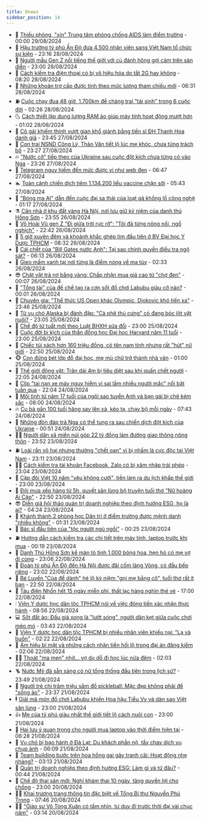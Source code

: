 ```yaml
---
title: Dnews
sidebar_position: 14
---
```


<!-- dantri-dnews:START -->
- 🤠 [Thiếu phòng, &quot;xin&quot; Trung tâm phòng chống AIDS làm điểm trường](https://dantri.com.vn/giao-duc/thieu-phong-xin-trung-tam-phong-chong-aids-lam-diem-truong-20240826221156352.htm) - 00:00 29/08/2024
- 🌈 [Hậu trường tỷ phú Ấn Độ đưa 4.500 nhân viên sang Việt Nam tổ chức sự kiện](https://dantri.com.vn/du-lich/hau-truong-ty-phu-an-do-dua-4500-nhan-vien-sang-viet-nam-to-chuc-su-kien-20240828155735726.htm) - 23:16 28/08/2024
- 🐎 [Người mẫu Gen Z nổi tiếng thế giới với cú đánh hông gợi cảm trên sàn diễn](https://dantri.com.vn/giai-tri/nguoi-mau-gen-z-noi-tieng-the-gioi-voi-cu-danh-hong-goi-cam-tren-san-dien-20240810132727913.htm) - 23:00 28/08/2024
- 👹 [Cách kiểm tra điện thoại có bị vô hiệu hóa do tắt 2G hay không](https://dantri.com.vn/suc-manh-so/cach-kiem-tra-dien-thoai-co-bi-vo-hieu-hoa-do-tat-2g-hay-khong-20240828151333869.htm) - 08:20 28/08/2024
- 🫶 [Những khoản trợ cấp được tính theo mức lương tham chiếu mới](https://dantri.com.vn/an-sinh/nhung-khoan-tro-cap-duoc-tinh-theo-muc-luong-tham-chieu-moi-20240826111247004.htm) - 06:31 28/08/2024
- ⛽️ [Cuộc chạy đua 48 giờ, 1.700km để chàng trai &quot;tái sinh&quot; trong 6 cuộc đời](https://dantri.com.vn/suc-khoe/cuoc-chay-dua-48-gio-1700km-de-chang-trai-tai-sinh-trong-6-cuoc-doi-20240827154531548.htm) - 02:26 28/08/2024
- 🌜 [Cách thiết lập dung lượng RAM ảo giúp máy tính hoạt động mượt hơn](https://dantri.com.vn/suc-manh-so/cach-thiet-lap-dung-luong-ram-ao-giup-may-tinh-hoat-dong-muot-hon-20240828002516784.htm) - 01:02 28/08/2024
- 💪 [Cô gái khiếm thính vượt gian khổ giành bằng tiến sĩ ĐH Thanh Hoa danh giá](https://dantri.com.vn/giao-duc/co-gai-khiem-thinh-vuot-gian-kho-gianh-bang-tien-si-dh-thanh-hoa-danh-gia-20240826234736031.htm) - 23:45 27/08/2024
- 🎊 [Con trai NSND Công Lý, Thảo Vân tiết lộ lúc mẹ khóc, chưa từng trách bố](https://dantri.com.vn/giai-tri/con-trai-nsnd-cong-ly-thao-van-tiet-lo-luc-me-khoc-chua-tung-trach-bo-20240827200614682.htm) - 23:27 27/08/2024
- 🔥 [&quot;Nước cờ&quot; tiếp theo của Ukraine sau cuộc đột kích chưa từng có vào Nga](https://dantri.com.vn/the-gioi/nuoc-co-tiep-theo-cua-ukraine-sau-cuoc-dot-kich-chua-tung-co-vao-nga-20240821201450594.htm) - 23:26 27/08/2024
- 👀 [Telegram nguy hiểm đến mức được ví như web đen](https://dantri.com.vn/suc-manh-so/telegram-nguy-hiem-den-muc-duoc-vi-nhu-web-den-20240826221639075.htm) - 06:47 27/08/2024
- 🏊 [Toàn cảnh chiến dịch tiêm 1.134.200 liều vaccine chặn sởi](https://dantri.com.vn/suc-khoe/toan-canh-chien-dich-tiem-1134200-lieu-vaccine-chan-soi-20240827123548918.htm) - 05:43 27/08/2024
- 🥸 [&quot;Bóng ma AI&quot; dẫn đến cuộc đại sa thải của loạt gã khổng lồ công nghệ](https://dantri.com.vn/kinh-doanh/bong-ma-ai-dan-den-cuoc-dai-sa-thai-cua-loat-ga-khong-lo-cong-nghe-20240815122401162.htm) - 01:17 27/08/2024
- ⚗️ [Căn nhà ở khu đất vàng Hà Nội, nơi lưu giữ kỷ niệm của danh thủ Hồng Sơn](https://dantri.com.vn/doi-song/can-nha-o-khu-dat-vang-ha-noi-noi-luu-giu-ky-niem-cua-danh-thu-hong-son-20240825164426151.htm) - 23:55 26/08/2024
- 🐲 [Võ Hoài Vũ gen Z &quot;Đi giữa trời rực rỡ&quot;: &quot;Tôi đã từng nông nổi, ngỗ nghịch&quot;](https://dantri.com.vn/giai-tri/vo-hoai-vu-gen-z-di-giua-troi-ruc-ro-toi-da-tung-nong-noi-ngo-nghich-20240826155106612.htm) - 22:42 26/08/2024
- 🌁 [5 giờ xuyên đêm và khoảnh khắc ghép tim đầu tiên ở BV Đại học Y Dược TPHCM](https://dantri.com.vn/suc-khoe/5-gio-xuyen-dem-va-khoanh-khac-ghep-tim-dau-tien-o-bv-dai-hoc-y-duoc-tphcm-20240826152246706.htm) - 08:32 26/08/2024
- 🧐 [Cái chết của &quot;Bill Gates nước Anh&quot;: Tại sao chính quyền điều tra ngộ sát?](https://dantri.com.vn/suc-manh-so/cai-chet-cua-bill-gates-nuoc-anh-tai-sao-chinh-quyen-dieu-tra-ngo-sat-20240826095957098.htm) - 06:13 26/08/2024
- 👹 [Gieo mầm xanh tại nơi từng là điểm nóng về ma túy](https://dantri.com.vn/khoa-hoc-cong-nghe/gieo-mam-xanh-tai-noi-tung-la-diem-nong-ve-ma-tuy-20240824173956559.htm) - 02:33 26/08/2024
- 😎 [Chật vật trả nợ bằng vàng: Chấp nhận mua giá cao từ &quot;chợ đen&quot;](https://dantri.com.vn/kinh-doanh/chat-vat-tra-no-bang-vang-chap-nhan-mua-gia-cao-tu-cho-den-20240823145730276.htm) - 00:07 26/08/2024
- 🤭 [&quot;Tổng tài&quot; của đế chế tạo ra cơn sốt đồ chơi Labubu giàu cỡ nào?](https://dantri.com.vn/kinh-doanh/tong-tai-cua-de-che-tao-ra-con-sot-do-choi-labubu-giau-co-nao-20240820234343688.htm) - 00:01 26/08/2024
- 🦣 [Chuyên gia: &quot;Thể thức US Open khác Olympic, Djokovic khó tiến xa&quot;](https://dantri.com.vn/the-thao/chuyen-gia-the-thuc-us-open-khac-olympic-djokovic-kho-tien-xa-20240826002514136.htm) - 23:46 25/08/2024
- 🙉 [Từ vụ chó Alaska bị đánh đập: &quot;Cà phê thú cưng&quot; có đang bóc lột vật nuôi?](https://dantri.com.vn/doi-song/tu-vu-cho-alaska-bi-danh-dap-ca-phe-thu-cung-co-dang-boc-lot-vat-nuoi-20240824071922042.htm) - 23:05 25/08/2024
- 🗽 [Chế độ tử tuất mới theo Luật BHXH sửa đổi](https://dantri.com.vn/an-sinh/che-do-tu-tuat-moi-theo-luat-bhxh-sua-doi-20240822152655033.htm) - 23:00 25/08/2024
- 🐻 [Cuộc đời bi kịch của thần đồng học Đại học Harvard năm 11 tuổi](https://dantri.com.vn/giao-duc/cuoc-doi-bi-kich-cua-than-dong-hoc-dai-hoc-harvard-nam-11-tuoi-20240817172711534.htm) - 23:00 25/08/2024
- 🫣 [Chiếc túi xách hơn 160 triệu đồng, có tên nam tính nhưng rất &quot;hút&quot; nữ giới](https://dantri.com.vn/giai-tri/chiec-tui-xach-hon-160-trieu-dong-co-ten-nam-tinh-nhung-rat-hut-nu-gioi-20240726092704735.htm) - 22:50 25/08/2024
- 🐵 [Con đứng bét lớp đỗ đại học, mẹ mù chữ trở thành nhà văn](https://dantri.com.vn/giao-duc/con-dung-bet-lop-do-dai-hoc-me-mu-chu-tro-thanh-nha-van-20240824154727031.htm) - 01:00 25/08/2024
- 🥷 [Thế giới động vật: Trăn dài 4m bị tiêu diệt sau khi quấn chết người](https://dantri.com.vn/khoa-hoc-cong-nghe/the-gioi-dong-vat-tran-dai-4m-bi-tieu-diet-sau-khi-quan-chet-nguoi-20240825031207031.htm) - 22:05 24/08/2024
- 🐻 [Clip &quot;tai nạn xe máy nguy hiểm vì sai lầm nhiều người mắc&quot; nổi bật tuần qua](https://dantri.com.vn/suc-manh-so/clip-tai-nan-xe-may-nguy-hiem-vi-sai-lam-nhieu-nguoi-mac-noi-bat-tuan-qua-20240824224011205.htm) - 22:04 24/08/2024
- 🥸 [Mối tình từ năm 17 tuổi của ngôi sao tuyển Anh và bạn gái bị chê kém sắc](https://dantri.com.vn/giai-tri/moi-tinh-tu-nam-17-tuoi-cua-ngoi-sao-tuyen-anh-va-ban-gai-bi-che-kem-sac-20240802102454024.htm) - 08:00 24/08/2024
- 🔥 [Cụ bà gần 100 tuổi hăng say lên xà, kéo tạ, chạy bộ mỗi ngày](https://dantri.com.vn/an-sinh/cu-ba-gan-100-tuoi-hang-say-len-xa-keo-ta-chay-bo-moi-ngay-20240824125153213.htm) - 07:43 24/08/2024
- 🥰 [Những đòn đáp trả Nga có thể tung ra sau chiến dịch đột kích của Ukraine](https://dantri.com.vn/the-gioi/nhung-don-dap-tra-nga-co-the-tung-ra-sau-chien-dich-dot-kich-cua-ukraine-20240823080210792.htm) - 00:51 24/08/2024
- 👨‍🏫 [Người dân xã miền núi góp 22 tỷ đồng làm đường giao thông nông thôn](https://dantri.com.vn/xa-hoi/nguoi-dan-xa-mien-nui-gop-22-ty-dong-lam-duong-giao-thong-nong-thon-20240823152359330.htm) - 23:52 23/08/2024
- ⛽️ [Loài rắn vô hại nhưng thường &quot;chết oan&quot; vì bị nhầm là cực độc tại Việt Nam](https://dantri.com.vn/khoa-hoc-cong-nghe/loai-ran-vo-hai-nhung-thuong-chet-oan-vi-bi-nham-la-cuc-doc-tai-viet-nam-20240824021104945.htm) - 23:11 23/08/2024
- 🧑‍💻 [Cách kiểm tra tài khoản Facebook, Zalo có bị xâm nhập trái phép](https://dantri.com.vn/suc-manh-so/cach-kiem-tra-tai-khoan-facebook-zalo-co-bi-xam-nhap-trai-phep-20240823222953988.htm) - 23:04 23/08/2024
- 💪 [Cặp đôi Việt 10 năm &quot;yêu không cưới&quot;, tiền làm ra du lịch khắp thế giới](https://dantri.com.vn/du-lich/cap-doi-viet-10-nam-yeu-khong-cuoi-tien-lam-ra-du-lich-khap-the-gioi-20240823040757931.htm) - 23:00 23/08/2024
- 🔭 [Đội mưa xếp hàng từ 5h, quyết săn lùng bộ truyện tuổi thơ &quot;Nữ hoàng Ai Cập&quot;](https://dantri.com.vn/giai-tri/doi-mua-xep-hang-tu-5h-quyet-san-lung-bo-truyen-tuoi-tho-nu-hoang-ai-cap-20240823173628711.htm) - 22:50 23/08/2024
- 😎 [Diễn giả hội thảo quản trị doanh nghiệp theo định hướng ESG, họ là ai?](https://dantri.com.vn/kinh-doanh/dien-gia-hoi-thao-quan-tri-doanh-nghiep-theo-dinh-huong-esg-ho-la-ai-20240823092304975.htm) - 04:24 23/08/2024
- 🦩 [Khánh thành 2 phòng học Dân trí ở điểm trường được mệnh danh &quot;nhiều không&quot;](https://dantri.com.vn/tam-long-nhan-ai/khanh-thanh-2-phong-hoc-dan-tri-o-diem-truong-duoc-menh-danh-nhieu-khong-20240823030138994.htm) - 01:31 23/08/2024
- 🐻 [Bác sĩ đầu tiên của &quot;tộc người ngủ ngồi&quot;](https://dantri.com.vn/an-sinh/bac-si-dau-tien-cua-toc-nguoi-ngu-ngoi-20240810132148361.htm) - 00:25 23/08/2024
- ⛽️ [Hướng dẫn cách kiểm tra các chi tiết trên máy tính, laptop trước khi mua](https://dantri.com.vn/suc-manh-so/huong-dan-cach-kiem-tra-cac-chi-tiet-tren-may-tinh-laptop-truoc-khi-mua-20240823000428694.htm) - 00:19 23/08/2024
- 📝 [Danh Thủ Hồng Sơn kể màn tỏ tình 1.000 bông hoa, hẹn hò có mẹ vợ đi cùng](https://dantri.com.vn/doi-song/danh-thu-hong-son-ke-man-to-tinh-1000-bong-hoa-hen-ho-co-me-vo-di-cung-20240822182103870.htm) - 23:06 22/08/2024
- 💯 [Đoàn tỷ phú Ấn Độ đến Hà Nội được đãi cốm làng Vòng, có đầu bếp riêng](https://dantri.com.vn/du-lich/doan-ty-phu-an-do-den-ha-noi-duoc-dai-com-lang-vong-co-dau-bep-rieng-20240822193331010.htm) - 23:02 22/08/2024
- 🤠 [Bé Luyến &quot;Của để dành&quot; hé lộ kỷ niệm &quot;gọi mẹ bằng cô&quot;, tuổi thơ rất ít bạn](https://dantri.com.vn/giai-tri/be-luyen-cua-de-danh-he-lo-ky-niem-goi-me-bang-co-tuoi-tho-rat-it-ban-20240822073327491.htm) - 22:50 22/08/2024
- 🧐 [Tàu điện Nhổn hết 15 ngày miễn phí, thất lạc hàng nghìn thẻ vé](https://dantri.com.vn/xa-hoi/tau-dien-nhon-het-15-ngay-mien-phi-that-lac-hang-nghin-the-ve-20240822222749256.htm) - 17:00 22/08/2024
- 🕯 [Viện Y dược học dân tộc TPHCM nói về việc đóng tiền xác nhận thực hành](https://dantri.com.vn/suc-khoe/vien-y-duoc-hoc-dan-toc-tphcm-noi-ve-viec-dong-tien-xac-nhan-thuc-hanh-20240822152904258.htm) - 08:56 22/08/2024
- 💻 [Sốt đất ảo: Đấu giá xong là &quot;lướt sóng&quot;, người dân kẹt giữa cuộc chơi méo mó](https://dantri.com.vn/bat-dong-san/sot-dat-ao-dau-gia-xong-la-luot-song-nguoi-dan-ket-giua-cuoc-choi-meo-mo-20240822092334136.htm) - 03:43 22/08/2024
- 🌋 [Viện Y dược học dân tộc TPHCM bị nhiều nhân viên khiếu nại: &quot;Lạ và buồn&quot;](https://dantri.com.vn/suc-khoe/vien-y-duoc-hoc-dan-toc-tphcm-bi-nhieu-nhan-vien-khieu-nai-la-va-buon-20240821125050479.htm) - 02:22 22/08/2024
- 🤖 [Ám hiệu bí mật và những cách nhận tiền hối lộ trong đại án đăng kiểm](https://dantri.com.vn/phap-luat/am-hieu-bi-mat-va-nhung-cach-nhan-tien-hoi-lo-trong-dai-an-dang-kiem-20240821164149442.htm) - 02:06 22/08/2024
- 🧑‍💻 [Thoát &quot;ma men&quot; nhờ… vợ dụ dỗ đi học lúc nửa đêm](https://dantri.com.vn/an-sinh/thoat-ma-men-nho-vo-du-do-di-hoc-luc-nua-dem-20240821183046769.htm) - 02:03 22/08/2024
- 🪜 [Nước Mỹ đã sẵn sàng có nữ tổng thống đầu tiên trong lịch sử?](https://dantri.com.vn/the-gioi/nuoc-my-da-san-sang-co-nu-tong-thong-dau-tien-trong-lich-su-20240821121558845.htm) - 23:49 21/08/2024
- 🚀 [Người trẻ chi trăm triệu sắm đồ pickleball: Mặc đẹp không phải để &quot;sống ảo&quot;](https://dantri.com.vn/doi-song/nguoi-tre-chi-tram-trieu-sam-do-pickleball-mac-dep-khong-phai-de-song-ao-20240820232427050.htm) - 23:37 21/08/2024
- 🕴 [Giải mã món đồ chơi Labubu khiến Hoa hậu Tiểu Vy và dàn sao Việt săn lùng](https://dantri.com.vn/giai-tri/giai-ma-mon-do-choi-labubu-khien-hoa-hau-tieu-vy-va-dan-sao-viet-san-lung-20240818131548975.htm) - 23:00 21/08/2024
- 👍 [Mẹ của tỷ phú giàu nhất thế giới tiết lộ cách nuôi con](https://dantri.com.vn/giao-duc/me-cua-ty-phu-giau-nhat-the-gioi-tiet-lo-cach-nuoi-con-20240821151404039.htm) - 23:00 21/08/2024
- 🥳 [Hai lưu ý quan trọng cho người mua laptop vào thời điểm hiện tại](https://dantri.com.vn/suc-manh-so/hai-luu-y-quan-trong-cho-nguoi-mua-laptop-vao-thoi-diem-hien-tai-20240821110112544.htm) - 06:28 21/08/2024
- 🥳 [Vụ chó bị bạo hành ở Đà Lạt: Du khách phẫn nộ, tẩy chay dịch vụ chụp ảnh](https://dantri.com.vn/du-lich/vu-cho-bi-bao-hanh-o-da-lat-du-khach-phan-no-tay-chay-dich-vu-chup-anh-20240821130214527.htm) - 06:09 21/08/2024
- 🦩 [Team building bước trên hoa hồng gai gây tranh cãi: Hoạt động nhẹ nhàng?](https://dantri.com.vn/lao-dong-viec-lam/team-building-buoc-tren-hoa-hong-gai-gay-tranh-cai-hoat-dong-nhe-nhang-20240821074900679.htm) - 03:13 21/08/2024
- 🗽 [Quản trị doanh nghiệp theo định hướng ESG: Làm gì và từ đâu?](https://dantri.com.vn/kinh-doanh/quan-tri-doanh-nghiep-theo-dinh-huong-esg-lam-gi-va-tu-dau-20240817091217301.htm) - 00:44 21/08/2024
- 🤖 [Chế độ thai sản mới: Nghỉ khám thai 10 ngày, tăng quyền lợi cho chồng](https://dantri.com.vn/an-sinh/che-do-thai-san-moi-nghi-kham-thai-10-ngay-tang-quyen-loi-cho-chong-20240820114915227.htm) - 23:00 20/08/2024
- 🧑‍🏫 [Khai trương trang thông tin đặc biệt về Tổng Bí thư Nguyễn Phú Trọng](https://dantri.com.vn/xa-hoi/khai-truong-trang-thong-tin-dac-biet-ve-tong-bi-thu-nguyen-phu-trong-20240820114837782.htm) - 07:46 20/08/2024
- 👨‍🏫 [&quot;Giáo sư Võ Tòng Xuân có tầm nhìn, tư duy đi trước thời đại vài chục năm&quot;](https://dantri.com.vn/xa-hoi/giao-su-vo-tong-xuan-co-tam-nhin-tu-duy-di-truoc-thoi-dai-vai-chuc-nam-20240820085239089.htm) - 03:14 20/08/2024<!-- dantri-dnews:END -->
